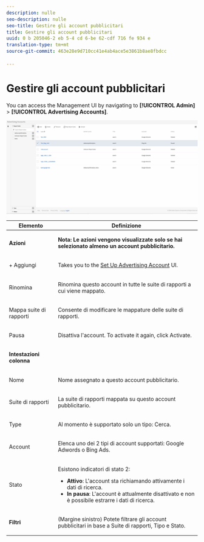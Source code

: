 ```yaml
---
description: nulle
seo-description: nulle
seo-title: Gestire gli account pubblicitari
title: Gestire gli account pubblicitari
uuid: 0 b 205046-2 eb 5-4 cd 6-be 62-cdf 716 fe 934 e
translation-type: tm+mt
source-git-commit: 463e28e9d710cc41e4ab4ace5e3861b8ae8fbdcc

---
```



# Gestire gli account pubblicitari

You can access the Management UI by navigating to **[!UICONTROL Admin]** &gt; **[!UICONTROL Advertising Accounts]**.

![](assets/manage_ad_accounts.png)

<table id="table_BE318026CF024E94A885EED86AA7077F"> 
 <thead> 
  <tr> 
   <th colname="col1" class="entry"> Elemento </th> 
   <th colname="col2" class="entry"> Definizione </th> 
  </tr>
 </thead>
 <tbody> 
  <tr> 
   <td colname="col1"> <p><b>Azioni</b> </p> </td> 
   <td colname="col2"> <p><b>Nota: Le azioni vengono visualizzate solo se hai selezionato almeno un account pubblicitario. </b> </p> </td> 
  </tr> 
  <tr> 
   <td colname="col1"> <p>+ Aggiungi </p> </td> 
   <td colname="col2"> <p>Takes you to the <a href="../../../integrate/c-advertising-analytics/c-adanalytics-workflow/aa-create-ad-account.md#concept_1958E8C15C334E8B9DC510EC8D5DCA7C" format="dita" scope="local"> Set Up Advertising Account</a> UI. </p> </td> 
  </tr> 
  <tr> 
   <td colname="col1"> <p>Rinomina </p> </td> 
   <td colname="col2"> <p>Rinomina questo account in tutte le suite di rapporti a cui viene mappato. </p> </td> 
  </tr> 
  <tr> 
   <td colname="col1"> <p>Mappa suite di rapporti </p> </td> 
   <td colname="col2"> <p>Consente di modificare le mappature delle suite di rapporti. </p> </td> 
  </tr> 
  <tr> 
   <td colname="col1"> <p>Pausa </p> </td> 
   <td colname="col2"> <p>Disattiva l'account. To activate it again, click <span class="uicontrol"> Activate</span>. </p> </td> 
  </tr> 
  <tr> 
   <td colname="col1"> <p><b>Intestazioni colonna</b> </p> </td> 
   <td colname="col2"> </td> 
  </tr> 
  <tr> 
   <td colname="col1"> <p>Nome </p> </td> 
   <td colname="col2"> <p>Nome assegnato a questo account pubblicitario. </p> </td> 
  </tr> 
  <tr> 
   <td colname="col1"> <p>Suite di rapporti </p> </td> 
   <td colname="col2"> <p>La suite di rapporti mappata su questo account pubblicitario. </p> </td> 
  </tr> 
  <tr> 
   <td colname="col1"> <p>Type </p> </td> 
   <td colname="col2"> <p>Al momento è supportato solo un tipo: Cerca. </p> </td> 
  </tr> 
  <tr> 
   <td colname="col1"> <p>Account </p> </td> 
   <td colname="col2"> <p>Elenca uno dei 2 tipi di account supportati: Google Adwords o Bing Ads. </p> </td> 
  </tr> 
  <tr> 
   <td colname="col1"> <p>Stato </p> </td> 
   <td colname="col2"> <p>Esistono indicatori di stato 2: </p> 
    <ul id="ul_376263DEF6EE44B48564D272D3CBFCBC"> 
     <li id="li_75E329B68B4D4E929E227E717C993082"><b>Attivo</b>: L'account sta richiamando attivamente i dati di ricerca. </li> 
     <li id="li_5E2DF98B22D34437A2A2C93F996C1EA2"><b>In pausa</b>: L'account è attualmente disattivato e non è possibile estrarre i dati di ricerca. </li> 
    </ul> </td> 
  </tr> 
  <tr> 
   <td colname="col1"> <p><b>Filtri</b> </p> </td> 
   <td colname="col2"> <p>(Margine sinistro) Potete filtrare gli account pubblicitari in base a Suite di rapporti, Tipo e Stato. </p> </td> 
  </tr> 
 </tbody> 
</table>

